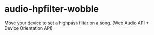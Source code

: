 audio-hpfilter-wobble
=====================

Move your device to set a highpass filter on a song. (Web Audio API + Device Orientation API)
